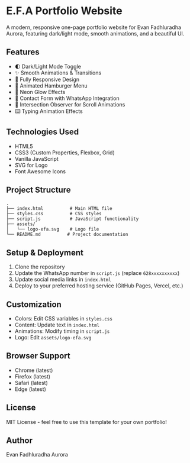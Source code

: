 # E.F.A Portfolio Website

A modern, responsive one-page portfolio website for Evan Fadhluradha Aurora, featuring dark/light mode, smooth animations, and a beautiful UI.

## Features

- 🌓 Dark/Light Mode Toggle
- ✨ Smooth Animations & Transitions
- 📱 Fully Responsive Design
- 🍔 Animated Hamburger Menu
- 💫 Neon Glow Effects
- 📝 Contact Form with WhatsApp Integration
- 🎯 Intersection Observer for Scroll Animations
- ⌨️ Typing Animation Effects

## Technologies Used

- HTML5
- CSS3 (Custom Properties, Flexbox, Grid)
- Vanilla JavaScript
- SVG for Logo
- Font Awesome Icons

## Project Structure

```
.
├── index.html          # Main HTML file
├── styles.css          # CSS styles
├── script.js           # JavaScript functionality
├── assets/
│   └── logo-efa.svg    # Logo file
└── README.md          # Project documentation
```

## Setup & Deployment

1. Clone the repository
2. Update the WhatsApp number in `script.js` (replace `628xxxxxxxxxx`)
3. Update social media links in `index.html`
4. Deploy to your preferred hosting service (GitHub Pages, Vercel, etc.)

## Customization

- Colors: Edit CSS variables in `styles.css`
- Content: Update text in `index.html`
- Animations: Modify timing in `script.js`
- Logo: Edit `assets/logo-efa.svg`

## Browser Support

- Chrome (latest)
- Firefox (latest)
- Safari (latest)
- Edge (latest)

## License

MIT License - feel free to use this template for your own portfolio!

## Author

Evan Fadhluradha Aurora 
